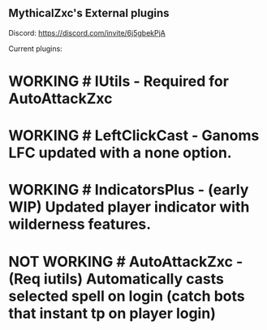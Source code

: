 ## MythicalZxc's External plugins ##

Discord: https://discord.com/invite/6j5gbekPjA

Current plugins:
# WORKING # IUtils - Required for AutoAttackZxc
# WORKING # LeftClickCast - Ganoms LFC updated with a none option.
# WORKING # IndicatorsPlus - (early WIP) Updated player indicator with wilderness features.
# NOT WORKING # AutoAttackZxc - (Req iutils) Automatically casts selected spell on login (catch bots that instant tp on player login)